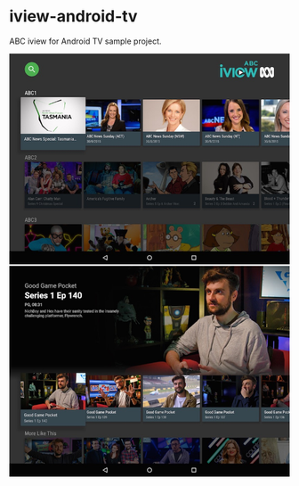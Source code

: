 # iview-android-tv
ABC iview for Android TV sample project.

![main](docs/main.jpg)
![details](docs/details.jpg)

